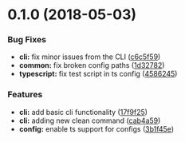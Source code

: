 <a name="0.1.0"></a>
# 0.1.0 (2018-05-03)


### Bug Fixes

* **cli:** fix minor issues from the CLI ([c6c5f59](https://github.com/janbiasi/lerna-typescript-starter/commit/c6c5f59))
* **common:** fix broken config paths ([1d32782](https://github.com/janbiasi/lerna-typescript-starter/commit/1d32782))
* **typescript:** fix test script in ts config ([4586245](https://github.com/janbiasi/lerna-typescript-starter/commit/4586245))


### Features

* **cli:** add basic cli functionality ([17f9f25](https://github.com/janbiasi/lerna-typescript-starter/commit/17f9f25))
* **cli:** adding new clean command ([cab4a59](https://github.com/janbiasi/lerna-typescript-starter/commit/cab4a59))
* **config:** enable ts support for configs ([3b1f45e](https://github.com/janbiasi/lerna-typescript-starter/commit/3b1f45e))



